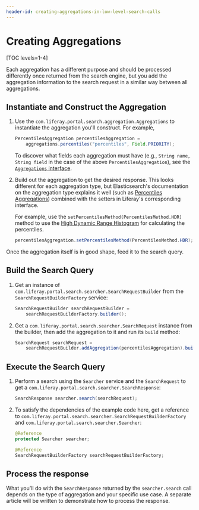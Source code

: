 ```yaml
---
header-id: creating-aggregations-in-low-level-search-calls
---
```


# Creating Aggregations

[TOC levels=1-4]

Each aggregation has a different purpose and should be processed differently
once returned from the search engine, but you add the aggregation
information to the search request in a similar way between all aggregations.

## Instantiate and Construct the Aggregation

1.  Use the `com.liferay.portal.search.aggregation.Aggregations` to instantiate
    the aggregation you'll construct. For example,

    ```java
    PercentilesAggregation percentilesAggregation =
        aggregations.percentiles("percentiles", Field.PRIORITY);
    ```

    To discover what fields each aggregation must have (e.g., `String name,
    String field` in the case of the above `PercentilesAggregation`), see the
    [`Aggregations` interface](https://github.com/liferay/liferay-portal/blob/7.2.0-ga1/modules/apps/portal-search/portal-search-api/src/main/java/com/liferay/portal/search/aggregation/Aggregations.java).

2.  Build out the aggregation to get the desired response. This looks
    different for each aggregation type, but Elasticsearch's documentation on the aggregation
    type explains it well (such as 
    [Percentiles Aggregations](https://www.elastic.co/guide/en/elasticsearch/reference/7.x/search-aggregations-metrics-percentile-aggregation.html))
    combined with the setters in Liferay's corresponding interface.

    For example, use the `setPercentilesMethod(PercentilesMethod.HDR)` method to
    use the 
    [High Dynamic Range Histogram](https://www.elastic.co/guide/en/elasticsearch/reference/7.x/search-aggregations-metrics-percentile-aggregation.html#_hdr_histogram)
    for calculating the percentiles.

    ```java
    percentilesAggregation.setPercentilesMethod(PercentilesMethod.HDR);
    ```

Once the aggregation itself is in good shape, feed it to the search query.

## Build the Search Query

1.  Get an instance of `com.liferay.portal.search.searcher.SearchRequestBuilder`
    from the `SearchRequestBuilderFactory` service:

    ```java
    SearchRequestBuilder searchRequestBuilder = 
        searchRequestBuilderFactory.builder();
    ```

2.  Get a `com.liferay.portal.search.searcher.SearchRequest` instance from the
    builder, then add the aggregation to it and run its `build` method:

    ```java
    SearchRequest searchRequest =
        searchRequestBuilder.addAggregation(percentilesAggregation).build();
    ```

## Execute the Search Query

1.  Perform a search using the `Searcher` service and the `SearchRequest` to get
    a `com.liferay.portal.search.searcher.SearchResponse`:

    ```java
    SearchResponse searcher.search(searchRequest);
    ```

2.  To satisfy the dependencies of the example code here, get a reference to
    `com.liferay.portal.search.searcher.SearchRequestBuilderFactory` and
    `com.liferay.portal.search.searcher.Searcher`:

    ```java
    @Reference
    protected Searcher searcher;

    @Reference
    SearchRequestBuilderFactory searchRequestBuilderFactory;
    ```

## Process the response

What you'll do with the `SearchResponse` returned by the `searcher.search` call
depends on the type of aggregation and your specific use case. A separate
article will be written to demonstrate how to process the response.

